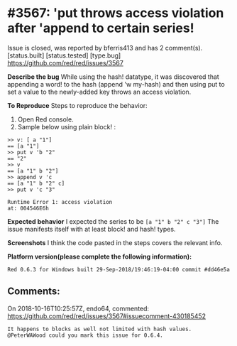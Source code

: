 
#3567: 'put throws access violation after 'append to certain series!
================================================================================
Issue is closed, was reported by bferris413 and has 2 comment(s).
[status.built] [status.tested] [type.bug]
<https://github.com/red/red/issues/3567>

**Describe the bug**
While using the hash! datatype, it was discovered that appending a word! to the hash (append 'w my-hash) and then using put to set a value to the newly-added key throws an access violation.

**To Reproduce**
Steps to reproduce the behavior:
1. Open Red console.
2. Sample below using plain block! :
```
>> v: [ a "1"]
== [a "1"]
>> put v 'b "2"
== "2"
>> v
== [a "1" b "2"]
>> append v 'c
== [a "1" b "2" c]
>> put v 'c "3"

Runtime Error 1: access violation
at: 004546E6h
```

**Expected behavior**
I expected the series to be `[a "1" b "2" c "3"]` The issue manifests itself with at least block! and hash! types.

**Screenshots**
I think the code pasted in the steps covers the relevant info.

**Platform version(please complete the following information):**
```
Red 0.6.3 for Windows built 29-Sep-2018/19:46:19-04:00 commit #dd46e5a
```


Comments:
--------------------------------------------------------------------------------

On 2018-10-16T10:25:57Z, endo64, commented:
<https://github.com/red/red/issues/3567#issuecomment-430185452>

    It happens to blocks as well not limited with hash values. @PeterWAWood could you mark this issue for 0.6.4.

